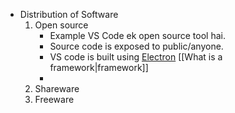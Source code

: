

* Distribution of Software
	1. Open source
		* Example VS Code ek open source tool hai.
		* Source code is exposed to public/anyone.
		* VS code is built using  [Electron](https://en.wikipedia.org/wiki/Electron_(software_framework) "Electron (software framework)") [[What is a framework|framework]]
		* 
	2. Shareware
	3. Freeware